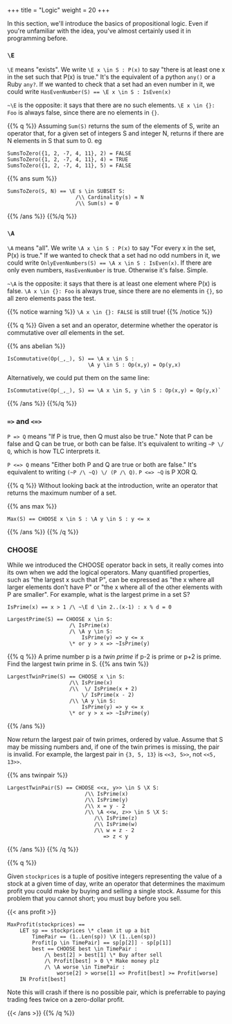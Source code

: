 +++
title = "Logic"
weight = 20
+++

In this section, we'll introduce the basics of propositional logic. Even if you're unfamiliar with the idea, you've almost certainly used it in programming before.

### `\E`

`\E` means "exists". We write `\E x \in S : P(x)` to say "there is at least one x in the set such that P(x) is true." It's the equivalent of a python `any()` or a Ruby `any?`. If we wanted to check that a set had an even  number in it, we could write `HasEvenNumber(S) == \E x \in S : IsEven(x)`

`~\E` is the opposite: it says that there are no such elements. `\E x \in {}: Foo` is always false, since there are no elements in `{}`.

{{% q %}}
Assuming `Sum(S)` returns the sum of the elements of S, write an operator that, for a given set of integers S and integer N, returns if there are N elements in S that sum to 0. eg

```tla
SumsToZero({1, 2, -7, 4, 11}, 2) = FALSE
SumsToZero({1, 2, -7, 4, 11}, 4) = TRUE
SumsToZero({1, 2, -7, 4, 11}, 5) = FALSE
```

{{% ans sum %}}
```tla
SumsToZero(S, N) == \E s \in SUBSET S:
                      /\\ Cardinality(s) = N
                      /\\ Sum(s) = 0
```
{{% /ans %}}
{{%/q %}}

### `\A`

`\A` means "all". We write `\A x \in S : P(x)` to say "For every x in the set, P(x) is true." If we wanted to check that a set had no odd numbers in it, we could write `OnlyEvenNumbers(S) == \A x \in S : IsEven(x)`. If there are only even numbers, `HasEvenNumber` is true. Otherwise it's false. Simple.

`~\A` is the opposite: it says that there is at least one element where P(x) is false. `\A x \in {}: Foo` is always true, since there are no elements in `{}`, so all zero elements pass the test.

{{% notice warning %}}
`\A x \in {}: FALSE` is still true!
{{% /notice %}}

{{% q %}}
Given a set and an operator, determine whether the operator is commutative over _all_ elements in the set.

{{% ans abelian %}}
```tla
IsCommutative(Op(_,_), S) == \A x \in S :
                          \A y \in S : Op(x,y) = Op(y,x)
```
Alternatively, we could put them on the same line:
```tla
IsCommutative(Op(_,_), S) == \A x \in S, y \in S : Op(x,y) = Op(y,x)`
```
{{% /ans %}}
{{%/q %}}

### `=>` and `<=>`

`P => Q` means "If P is true, then Q must also be true." Note that P can be false and Q can be true, or both can be false. It's equivalent to writing `~P \/ Q`, which is how TLC interprets it.

`P <=> Q` means "Either both P and Q are true or both are false." It's equivalent to writing `(~P /\ ~Q) \/ (P /\ Q)`. `P <=> ~Q` is P XOR Q.

{{% q %}}
Without looking back at the introduction, write an operator that returns the maximum number of a set.

{{% ans max %}}
```tla
Max(S) == CHOOSE x \in S : \A y \in S : y <= x
```
{{% /ans %}}
{{% /q %}}

### CHOOSE

While we introduced the CHOOSE operator back in sets, it really comes into its own when we add the logical operators. Many quantified properties, such as "the largest x such that P", can be expressed as "the x where all larger elements don't have P" or "the x where all of the other elements with P are smaller". For example, what is the largest prime in a set S?

```tla
IsPrime(x) == x > 1 /\ ~\E d \in 2..(x-1) : x % d = 0

LargestPrime(S) == CHOOSE x \in S:
                    /\ IsPrime(x)
                    /\ \A y \in S:
                        IsPrime(y) => y <= x
                    \* or y > x => ~IsPrime(y)
```

{{% q %}}
A prime number p is a _twin prime_ if p-2 is prime or p+2 is prime. Find the largest twin prime in S.
{{% ans twin %}}

```tla
LargestTwinPrime(S) == CHOOSE x \in S:
                    /\\ IsPrime(x)
                    /\\  \/ IsPrime(x + 2)
                        \/ IsPrime(x - 2)
                    /\\ \A y \in S:
                        IsPrime(y) => y <= x
                    \* or y > x => ~IsPrime(y)
```
{{% /ans %}}

Now return the largest pair of twin primes, ordered by value. Assume that S may be missing numbers and, if one of the twin primes is missing, the pair is invalid. For example, the largest pair in `{3, 5, 13}` is `<<3, 5>>`, not `<<5, 13>>`.

{{% ans twinpair %}}
```tla
LargestTwinPair(S) == CHOOSE <<x, y>> \in S \X S:
                         /\\ IsPrime(x)
                         /\\ IsPrime(y)
                         /\\ x = y - 2
                         /\\ \A <<w, z>> \in S \X S:
                            /\\ IsPrime(z)
                            /\\ IsPrime(w)
                            /\\ w = z - 2
                               => z < y
```
{{% /ans %}}
{{% /q %}}

{{% q %}}

Given `stockprices` is a tuple of positive integers representing the value of a stock at a given time of day, write an operator that determines the maximum profit you could make by buying and selling a single stock. Assume for this problem that you cannot short; you must buy before you sell.

{{< ans profit >}}
```tla
MaxProfit(stockprices) ==
    LET sp == stockprices \* clean it up a bit
        TimePair == (1..Len(sp)) \X (1..Len(sp))
        Profit[p \in TimePair] == sp[p[2]] - sp[p[1]]
        best == CHOOSE best \in TimePair :
            /\ best[2] > best[1] \* Buy after sell
            /\ Profit[best] > 0 \* Make money plz
            /\ \A worse \in TimePair :
                worse[2] > worse[1] => Profit[best] >= Profit[worse]
    IN Profit[best]
```

Note this will crash if there is no possible pair, which is preferrable to paying trading fees twice on a zero-dollar profit.

{{< /ans >}}
{{% /q %}}
